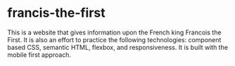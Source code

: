 # francis-the-first
This is a website that gives information upon the French king Francois the First. It is also an effort to practice the following technologies:
component based CSS, semantic HTML, flexbox, and responsiveness. It is built with the mobile first approach. 
